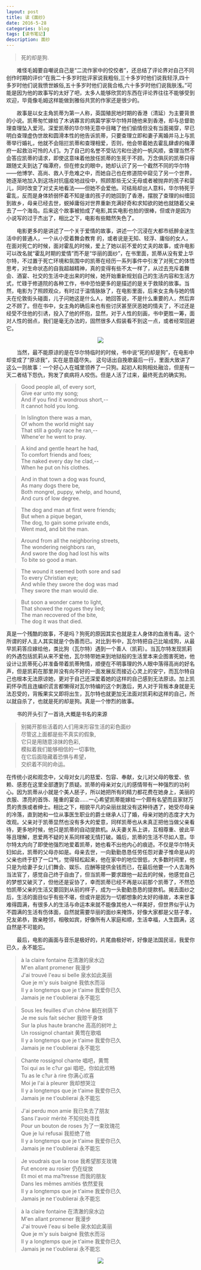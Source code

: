 ```yaml
---
layout: post
title: 读《面纱》
date: 2016-5-28
categories: blog
tags: [读书笔记]
description: 面纱
---
```


> 死的却是狗.

&emsp;&emsp;难怪毛姆要自嘲说自己是“二流作家中的佼佼者”，还总结了评论界对自己不同创作时期的评价“在我二十多岁时批评家说我粗俗,三十多岁时他们说我轻浮,四十多岁时他们说我愤世嫉俗,五十多岁时他们说我合格,六十多岁时他们说我肤浅。”可能是因为他的故事写的太好了吧，太多人能够欣赏的东西在评论界往往不能够受到欢迎，毕竟像毛姆这样能做到雅俗共赏的作家还是很少的。

&emsp;&emsp;故事是以女主角凯蒂为第一人称，英国殖民地时期的香港（清延）为主要背景的小说。凯蒂匆忙嫁给了木讷寡言的病菌学家华尔特并随他来到香港，却与总督助理查理坠入爱河。深爱凯蒂的华尔特无意中目睹了他们偷情但没有当面揭穿，早已明白查理虚伪世故和圆滑本性的他告诉凯蒂，只要查理立即和妻子离婚并马上与凯蒂举行婚礼，他就不会阻拦凯蒂和查理相爱，否则，他会带着她去霍乱肆虐的梅潭府一起救治可怜的人们。为了自己的名誉不受玷污和仕途的一帆风顺，查理当然不会答应凯蒂的请求，即使这意味着他放任凯蒂的生死于不顾。万念俱灰的凯蒂只得跟随丈夫到达了梅潭府，但在修女的眼中，她却认识了另一个截然不同的华尔特——他博学、高尚、救人于危难之中，而她自己也在修道院中窥见了另一个世界，她逐渐地加入到这场对抗瘟疫地战役中，照顾那些无父无母或者被抛弃的孩子和婴儿，同时改变了对丈夫地看法——但她不会爱他。可结局却出人意料，华尔特死于霍乱，反而是身体娇弱怀着不知是谁的孩子的她回到了香港，摆脱了查理的纠缠回到故乡，母亲已经去世，蜕掉庸俗对世界重新充满好奇和求知欲的她也就随着父亲去了一个海岛。后来这个故事被拍成了电影,其实电影也拍的很棒，但或许是因为小说写的过于杰出了，相比之下，电影有些黯然失色了。

&emsp;&emsp;电影更多的是讲述了一个关于爱情的故事，讲述一个沉浸在大都市纸醉金迷生活中的普通人，一个从小受着舞会教育
的，或者说是无知、轻浮、庸俗的女人，在面对死亡的时候，面对霍乱的时候，爱上了她以前不爱的丈夫的故事，或许电影可以改名就“霍乱时期的爱情”而不是“华丽的面纱”，在书里面，凯蒂从没有爱上华尔特，不过置于死亡环境和氛围中的凯蒂在经历一系列事件中引发了对死亡的体悟思考，对生命状态的自我超越精神，真的变得有些不太一样了，从过去充斥着舞会、酒宴、社交的生活中走出来的时候，她开始重新规划自己的生活内容和生活方式，忙碌于修道院的各种工作，书中恐怕更多的是描述的是关于救赎的故事。当然，电影为了照顾观众，有时过于温情脉脉了，在电影里面，后来女主角与她的情夫在伦敦街头碰面，儿子问她这是什么人，她回答说，不是什么重要的人，然后弃之不顾了。但在书中，女主角的确后来也有些讨厌甚至厌恶她的情夫了，不过还是经受不住他的引诱，投入了他的怀抱，显然，对于人性的刻画，书中更胜一筹，面对人性的弱点，我们是毫无办法的，固然很多人假装看不到这一点，或者经常回避它。

<center><img src="http://whuhan2013.github.io/images/readbook3.jpg"></center>

&emsp;&emsp;当然，最不能原谅的是在华尔特临时的时候，书中说“死的却是狗”，在电影中却变成了“原谅我”，实在是意蕴尽失。
这句话出自挽歌最后一行，里面大致讲了这么一则故事：一个好心人在城里领养了一只狗。起初人和狗相处融洽，但是有一天二者结下怨仇，狗发了疯病将人咬伤。但是人活了过来，最终死去的确实狗。


> Good people all, of every sort,              
> Give ear unto my song;               
> And if you find it wondrous short,--          
> It cannot hold you long.             
 
> In Islington there was a man,             
> Of whom the world might say                      
> That still a godly race he ran,--                 
> Whene'er he went to pray.                   

> A kind and gentle heart he had,                     
> To comfort friends and foes;             
> The naked every day he clad,--            
> When he put on his clothes.                

> And in that town a dog was found,         
> As many dogs there be,          
> Both mongrel, puppy, whelp, and hound,           
> And curs of low degree.         

> The dog and man at first were friends;      
> But when a pique began,            
> The dog, to gain some private ends,            
> Went mad, and bit the man.              

> Around from all the neighboring streets,              
> The wondering neighbors ran,             
> And swore the dog had lost his wits            
> To bite so good a man.         

> The wound it seemed both sore and sad       
> To every Christian eye;            
> And while they swore the dog was mad          
> They swore the man would die.        
 
> But soon a wonder came to light,          
> That showed the rogues they lied;       
> The man recovered of the bite,     
> The dog it was that died.        


真是一个残酷的故事，不是吗？狗死的原因其实也就是主人身体的血液有毒。这个所谓的好人主人其实就是个伪善而已。对比到书中，瓦尔特把自己比喻成狗，从最早凯莉答应嫁给他，类比狗（瓦尔特）遇到一个善人（凯莉）。当瓦尔特发现凯莉的外遇包括凯莉从来不爱他，瓦尔特带她来到地狱般的生活里本来企图害死她，他设计让凯蒂死心并准备带着凯蒂殉情，顺便在不明事理的外人眼中落得高尚的好名声，但是凯莉在那里并没有向不好的一面发展反而接近心灵上的安宁，而瓦尔特自己也根本无法原谅她，更对于自己还深爱着她的这样的自己感到无法原谅。加上凯莉怀孕而且连编织谎言都懒得对瓦尔特编的这个刺激后，男人对于背叛本身就是无法忍受的，背叛果实又即将出生，瓦尔特也就更加无法面对凯莉和这样的自己，所以就自杀了，也就是死的却是狗。真是一个惨烈的故事。



&emsp;&emsp;书的开头引了一首诗,大概是书名的来源

> 别揭开那些活着的人们用来形容生活的彩色面纱        
> 尽管这上面都是些不真实的假象,      
> 它只是用随意涂抹的色彩,      
> 模拟着我们能够相信的一切事物,     
> 在它后面隐藏着恐惧与希望，         
> 交织着不同的命运。 


在传统小说和观念中，父母对女儿的慈爱、包容、奉献，女儿对父母的敬爱、依赖、感恩在这里全部遭到了质疑。凯蒂的母亲对女儿的感情带有一种强烈的功利心。因为凯蒂从小就是个美人胚子，所以她把所有的精力都花费在她身上，美丽的衣服、漂亮的首饰、隆重的宴会……一心希望凯蒂能嫁给一个颇有名望而且家财万贯的贵族或者绅士。相比之下，相貌平凡的朵丽丝就没有这种待遇了，她受尽母亲的冷落，直到她和一位从事医生职业的爵士继承人订了婚，母亲对她的态度才大为改观。父亲对于凯蒂显然也没有多大的爱意，同样凯蒂也从未真正把他当做父亲看待，更多地时候，他只是凯蒂的自动提款机。从夫妻关系上讲，互相尊重、彼此平等且理解，恩爱两不疑的关系同样被无情打破。婚后，凯蒂的生活不尽如人意。华尔特太内向了即使他强烈地爱着凯蒂，她也看不出他内心的痕迹。不仅是华尔特夫妇如此，凯蒂的父母亦如是。母亲去世，一向勤勤恳恳任劳任怨对妻子惟命是从的父亲也终于舒了一口气，觉得轻松起来，他在家中的地位很低，大多数时间里，他只是为给妻子女儿们舞会、娱乐、应酬等提供金钱而已，在最后他要一个人去海外当法官了，感觉自己终于自由了，但当凯蒂一要求跟他一起去的时候，他感觉自己的梦想又破灭了，但他还是妥协了，幸而凯蒂已经不再是以前那个凯蒂了，不然恐怕凯蒂父亲的生活又要回到从前的样子，成为一头勤勤恳恳的提款机。揭去面纱之后，生活的面目似乎有些不堪，但或许是因为一切都想象的太好的缘故，本来世事难得圆满，有很多人的生活与命运本来就不能像其他人一样美好，但世界似乎认为不圆满的生活有伤体面，自然就需要华丽的面纱来掩饰，好像大家都是父慈子孝，兄友弟恭，敦亲睦邻，相敬如宾，好像所有人家庭和顺，生活幸福，人生圆满，这自然是不可能的。


&emsp;&emsp;最后，电影的画面与音乐是极好的，片尾曲极好听，好像是法国民谣，我爱你已久，永不能忘。



> à la claire fontaine 在清澈的泉水边          
> M'en allant promener 我漫步           
> J'ai trouvé l'eau si belle 泉水如此美丽           
> Que je m'y suis baigné 我依水而浴           
> Il y a longtemps que je t'aime 我爱你已久           
> Jamais je ne t'oublierai 永不能忘           
         
> Sous les feuilles d'un chêne 躺在树荫下           
> Je me suis fait sécher 我晾干身体           
> Sur la plus haute branche 高高的树叶上           
> Un rossignol chantait 黄莺在歌唱           
> Il y a longtemps que je t'aime 我爱你已久           
> Jamais je ne t'oublierai 永不能忘            

> Chante rossignol chante 唱吧，黄莺           
> Toi qui as le c?ur gai 唱吧，你如此欢畅        
> Tu as le c?ur à rire 你满心欢喜          
> Moi je l'ai à pleurer 我却想哭泣          
> Il y a longtemps que je t'aime 我爱你已久            
> Jamais je ne t'oublierai 永不能忘              
   
> J'ai perdu mon amie 我已失去了朋友           
> Sans l'avoir mérité 不知何处寻找                
> Pour un bouton de roses 为了一束玫瑰花          
> Que je lui refusai 我拒绝了他             
> Il y a longtemps que je t'aime 我爱你已久              
> Jamais je ne t'oublierai 永不能忘            

> Je voudrais que la rose 我希望那支玫瑰         
> Fut encore au rosier 仍在绽放             
> Et moi et ma ma?tresse 而我的朋友             
> Dans les mêmes amitiés 依然爱我                  
> Il y a longtemps que je t'aime 我爱你已久               
> Jamais je ne t'oublierai 永不能忘                  

> à la claire fontaine 在清澈的泉水边                 
> M'en allant promener 我漫步               
> J'ai trouvé l'eau si belle 泉水如此美丽              
> Que je m'y suis baigné 我依水而浴               
> Il y a longtemps que je t'aime 我爱你已久             
> Jamais je ne t'oublierai 永不能忘               

<center><img src="http://whuhan2013.github.io/images/readbook2.jpg"></center>

		













